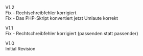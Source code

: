 
V1.2  
Fix - Rechtschreibfehler korrigiert  
Fix - Das PHP-Skript konvertiert jetzt Umlaute korrekt  
  
V1.1  
Fix - Rechtschreibfehler korrigiert (passenden statt passender)  
  
V1.0  
Initial Revision  